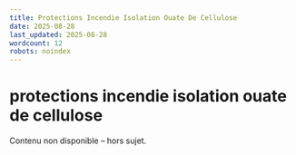 ```yaml
---
title: Protections Incendie Isolation Ouate De Cellulose
date: 2025-08-28
last_updated: 2025-08-28
wordcount: 12
robots: noindex
---
```


# protections incendie isolation ouate de cellulose

Contenu non disponible – hors sujet.